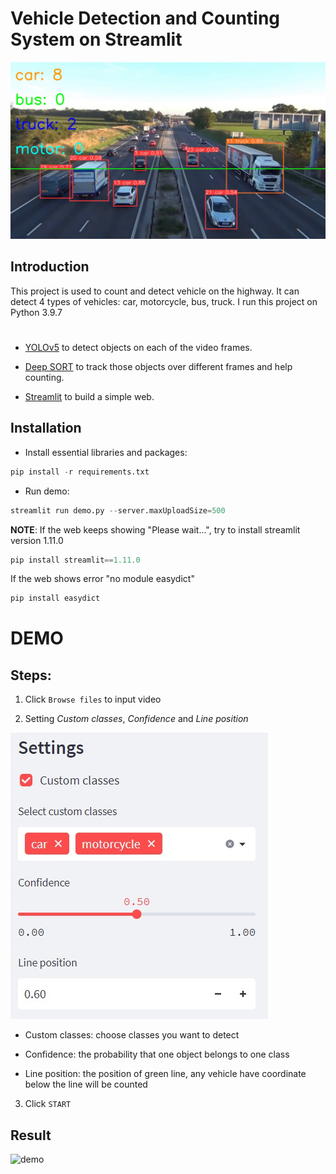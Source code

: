 # Vehicle Detection and Counting System on Streamlit

![Demo image](Resources/demo.jpg)

## Introduction
This project is used to count and detect vehicle on the highway. It can detect 4 types of vehicles: car, motorcycle, bus, truck.
I run this project on Python 3.9.7

#
* [YOLOv5](https://github.com/ultralytics/yolov5/releases) to detect objects on each of the video frames.

* [Deep SORT](https://github.com/nwojke/deep_sort) to track those objects over different frames and help counting.

* [Streamlit](https://github.com/streamlit/streamlit) to build a simple web.
## Installation

* Install essential libraries and packages:
```python
pip install -r requirements.txt
```

* Run demo:
```python
streamlit run demo.py --server.maxUploadSize=500
```

**NOTE**: If the web keeps showing "Please wait...", try to install streamlit version 1.11.0
```python
pip install streamlit==1.11.0
```

If the web shows error "no module easydict"
```python
pip install easydict
```

# DEMO

## Steps:
1. Click ```Browse files``` to input video

2. Setting *Custom classes*, *Confidence* and *Line position*

![Settings](Resources/setting.jpg)
* Custom classes: choose classes you want to detect

* Confidence: the probability that one object belongs to one class

* Line position: the position of green line, any vehicle have coordinate below the line will be counted

3. Click ```START```

## Result

![demo](Resources/new_demo.gif)
